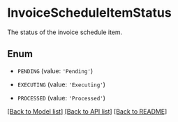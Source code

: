 # InvoiceScheduleItemStatus

The status of the invoice schedule item. 

## Enum

* `PENDING` (value: `'Pending'`)

* `EXECUTING` (value: `'Executing'`)

* `PROCESSED` (value: `'Processed'`)

[[Back to Model list]](../README.md#documentation-for-models) [[Back to API list]](../README.md#documentation-for-api-endpoints) [[Back to README]](../README.md)


